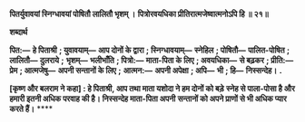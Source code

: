 **पितर्युवावयां स्निग्धावयां पोषितौ लालितौ भृशम् ।** **पित्रोरवयधिका प्रीतिरात्मजेष्वात्मनोऽपि हि ॥ २१॥** 

**शब्दार्थ** 

**पित:—** **हे पिताश्री** **; युवावयाम्—** **आप दोनों के द्वारा** **; स्निग्धावयाम्—** **स्नेहिल** **; पोषितौ—** **पालित-पोषित** **; लालितौ—** **दुलराये** **;** **भृशम्—** **भलीभाँति** **; पित्रो:—** **माता-पिता के लिए** **; अवयधिका—** **से बढ़कर** **; प्रीति:—** **प्रेम** **; आत्मजेषु—** **अपनी सन्तानों के लिए** **;** **आत्मन:—** **अपनी अपेक्षा** **; अपि—** **भी** **; हि—** **निस्सन्देह।** **.** 

**[कृष्ण और बलराम ने कहा] : हे पिताश्री, आप तथा माता यशोदा ने हम दोनों को बड़े** **स्नेह से पाला-पोसा है और हमारी इतनी अधिक परवाह की है। निस्सन्देह माता-पिता अपनी** **सन्तानों को अपने प्राणों से भी अधिक प्यार करते हैं।** **** 